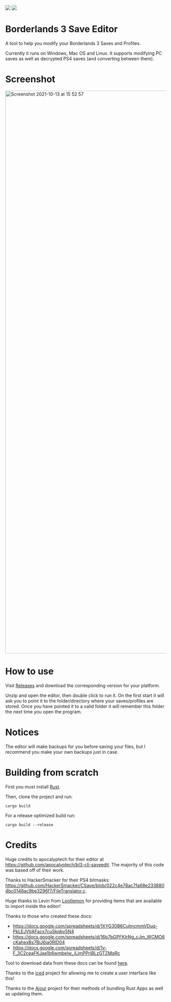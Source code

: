 ![](https://img.shields.io/github/downloads/ZakisM/bl3_save_edit/latest/total)
![](https://img.shields.io/github/downloads/ZakisM/bl3_save_edit/total)

# Borderlands 3 Save Editor

A tool to help you modify your Borderlands 3 Saves and Profiles.

Currently it runs on Windows, Mac OS and Linux. It supports modifying PC saves as well as decrypted PS4 saves (and
converting between them).

# Screenshot

<img width="1762" alt="Screenshot 2021-10-13 at 15 52 57" src="https://user-images.githubusercontent.com/8143258/137158363-9ab9d685-b361-4435-8434-1e0ff61546b2.png">

# How to use

Visit [Releases](https://github.com/ZakisM/bl3_save_edit/releases) and download the corresponding version for your
platform.

Unzip and open the editor, then double click to run it. On the first start it will ask you to point it to the
folder/directory where your saves/profiles are stored. Once you have pointed it to a valid folder it will remember this
folder the next time you open the program.

# Notices

The editor will make backups for you before saving your files, but I recommend you make your own backups just in case.

# Building from scratch

First you must install [Rust](https://www.rust-lang.org/).

Then, clone the project and run:

`cargo build`

For a release optimized build run:

`cargo build --release`

# Credits

Huge credits to apocalyptech for their editor at https://github.com/apocalyptech/bl3-cli-saveedit. The majority of this
code was based off of their work.

Thanks to HackerSmacker for their PS4
bitmasks: https://github.com/HackerSmacker/CSave/blob/022c4e78ac7fa68e2338804bc0148ac9be3296f7/FileTranslator.c.

Huge thanks to Levin from [Lootlemon](https://www.lootlemon.com/) for providing items that are available to import
inside the editor!

Thanks to those who created these docs:

- https://docs.google.com/spreadsheets/d/1XYG30B6CulmcmmVDuq-PkLEJVtjAFacx7cuSkqbv5N4
- https://docs.google.com/spreadsheets/d/16b7bGPFKIrNg_cJm_WCMO6cKahexBs7BiJ6ja0RlD04
- https://docs.google.com/spreadsheets/d/1v-F_3C2ceaFKJae1b6wmbelw_jLjmPPriBLzGTZMqRc

Tool to download data from these docs can be found [here](https://github.com/ZakisM/bl3_save_edit_resource_downloader).

Thanks to the [iced](https://github.com/iced-rs/iced) project for allowing me to create a user interface like this!

Thanks to the [Ajour](https://github.com/ajour/ajour) project for their methods of bundling Rust Apps as well as
updating them.
